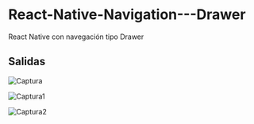 # React-Native-Navigation---Drawer
React Native con navegación tipo Drawer

## Salidas
![Captura](https://user-images.githubusercontent.com/7141537/165366563-3354be52-62fa-4435-83b9-fd3e08907cdc.PNG)

![Captura1](https://user-images.githubusercontent.com/7141537/165366558-f30ba9d3-a683-41fe-8999-6968186593f1.PNG)

![Captura2](https://user-images.githubusercontent.com/7141537/165366561-c6daccf6-75f3-4aa1-a60c-db00ce68b8c3.PNG)

